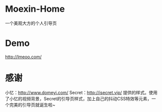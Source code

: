 # Moexin-Home
一个美观大方的个人引导页
# Demo
http://lmeoo.com/
# 感谢
小忆：http://www.domeyi.com/
Secret：http://isecret.vip/
提供的样式。使用了小忆的视频背景，Secret的引导页样式，加上自己的抖动CSS特效等元素，一个完美的引导页就诞生啦~
